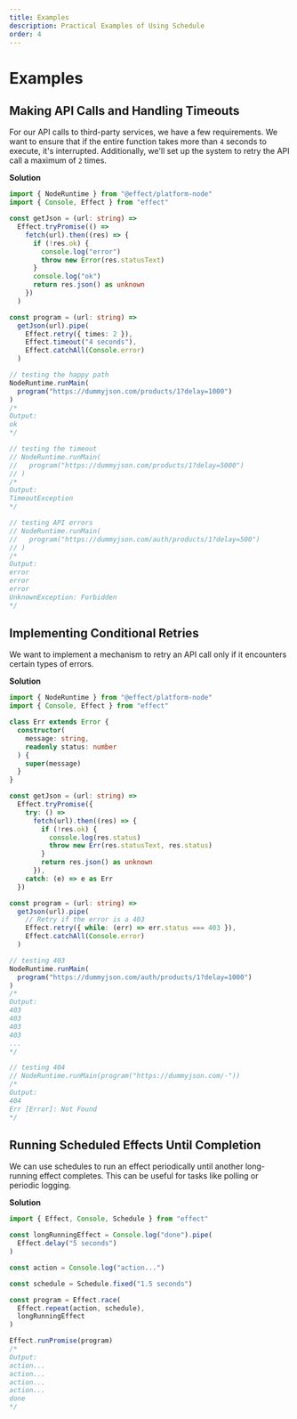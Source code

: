 ```yaml
---
title: Examples
description: Practical Examples of Using Schedule
order: 4
---
```


# Examples

## Making API Calls and Handling Timeouts

For our API calls to third-party services, we have a few requirements.
We want to ensure that if the entire function takes more than `4` seconds to execute, it's interrupted.
Additionally, we'll set up the system to retry the API call a maximum of `2` times.

**Solution**

```ts twoslash
import { NodeRuntime } from "@effect/platform-node"
import { Console, Effect } from "effect"

const getJson = (url: string) =>
  Effect.tryPromise(() =>
    fetch(url).then((res) => {
      if (!res.ok) {
        console.log("error")
        throw new Error(res.statusText)
      }
      console.log("ok")
      return res.json() as unknown
    })
  )

const program = (url: string) =>
  getJson(url).pipe(
    Effect.retry({ times: 2 }),
    Effect.timeout("4 seconds"),
    Effect.catchAll(Console.error)
  )

// testing the happy path
NodeRuntime.runMain(
  program("https://dummyjson.com/products/1?delay=1000")
)
/*
Output:
ok
*/

// testing the timeout
// NodeRuntime.runMain(
//   program("https://dummyjson.com/products/1?delay=5000")
// )
/*
Output:
TimeoutException
*/

// testing API errors
// NodeRuntime.runMain(
//   program("https://dummyjson.com/auth/products/1?delay=500")
// )
/*
Output:
error
error
error
UnknownException: Forbidden
*/
```

## Implementing Conditional Retries

We want to implement a mechanism to retry an API call only if it encounters certain types of errors.

**Solution**

```ts twoslash
import { NodeRuntime } from "@effect/platform-node"
import { Console, Effect } from "effect"

class Err extends Error {
  constructor(
    message: string,
    readonly status: number
  ) {
    super(message)
  }
}

const getJson = (url: string) =>
  Effect.tryPromise({
    try: () =>
      fetch(url).then((res) => {
        if (!res.ok) {
          console.log(res.status)
          throw new Err(res.statusText, res.status)
        }
        return res.json() as unknown
      }),
    catch: (e) => e as Err
  })

const program = (url: string) =>
  getJson(url).pipe(
    // Retry if the error is a 403
    Effect.retry({ while: (err) => err.status === 403 }),
    Effect.catchAll(Console.error)
  )

// testing 403
NodeRuntime.runMain(
  program("https://dummyjson.com/auth/products/1?delay=1000")
)
/*
Output:
403
403
403
403
...
*/

// testing 404
// NodeRuntime.runMain(program("https://dummyjson.com/-"))
/*
Output:
404
Err [Error]: Not Found
*/
```

## Running Scheduled Effects Until Completion

We can use schedules to run an effect periodically until another long-running effect completes. This can be useful for tasks like polling or periodic logging.

**Solution**

```ts twoslash
import { Effect, Console, Schedule } from "effect"

const longRunningEffect = Console.log("done").pipe(
  Effect.delay("5 seconds")
)

const action = Console.log("action...")

const schedule = Schedule.fixed("1.5 seconds")

const program = Effect.race(
  Effect.repeat(action, schedule),
  longRunningEffect
)

Effect.runPromise(program)
/*
Output:
action...
action...
action...
action...
done
*/
```
